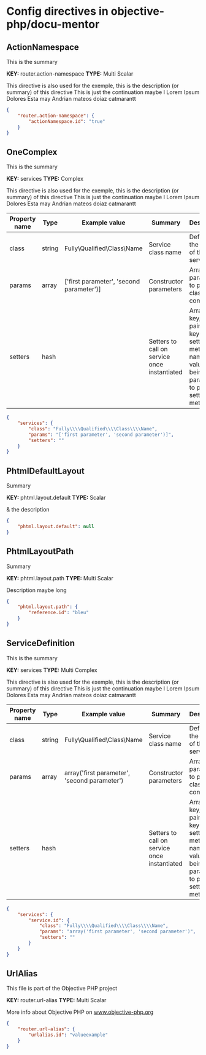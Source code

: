 # Config directives in objective-php/docu-mentor 

## ActionNamespace

This is the summary


**KEY:** router.action-namespace **TYPE:** Multi Scalar  

This directive is also used for the exemple, this is the description (or summary) of this directive
This is just the continuation maybe I Lorem Ipsum Dolores Esta may Andrian mateos doiaz catmarantt


``` json  
{
    "router.action-namespace": {
        "actionNamespace.id": "true"
    }
}
```
## OneComplex

This is the summary


**KEY:** services **TYPE:** Complex  

This directive is also used for the exemple, this is the description (or summary) of this directive
This is just the continuation maybe I Lorem Ipsum Dolores Esta may Andrian mateos doiaz catmarantt

Property name | Type | Example value | Summary | Description
--- | --- | --- | --- | ---
class|string|Fully\\Qualified\\Class\\Name|Service class name|Define here the FQCN of the service.
params|array|['first parameter', 'second parameter')]|Constructor parameters|Array of parameters to pass to class constructor
setters|hash||Setters to call on service once instantiated|Array of key/value pairs with keys being setter method names and values being parameters to pass to setter methods.

``` json  
{
    "services": {
        "class": "Fully\\\\Qualified\\\\Class\\\\Name",
        "params": "['first parameter', 'second parameter')]",
        "setters": ""
    }
}
```
## PhtmlDefaultLayout

Summary


**KEY:** phtml.layout.default **TYPE:** Scalar  

& the description


``` json  
{
    "phtml.layout.default": null
}
```
## PhtmlLayoutPath

Summary


**KEY:** phtml.layout.path **TYPE:** Multi Scalar  

Description maybe long


``` json  
{
    "phtml.layout.path": {
        "reference.id": "bleu"
    }
}
```
## ServiceDefinition

This is the summary


**KEY:** services **TYPE:** Multi Complex  

This directive is also used for the exemple, this is the description (or summary) of this directive
This is just the continuation maybe I Lorem Ipsum Dolores Esta may Andrian mateos doiaz catmarantt

Property name | Type | Example value | Summary | Description
--- | --- | --- | --- | ---
class|string|Fully\\Qualified\\Class\\Name|Service class name|Define here the FQCN of the service.
params|array|array('first parameter', 'second parameter')|Constructor parameters|Array of parameters to pass to class constructor
setters|hash||Setters to call on service once instantiated|Array of key/value pairs with keys being setter method names and values being parameters to pass to setter methods.

``` json  
{
    "services": {
        "service.id": {
            "class": "Fully\\\\Qualified\\\\Class\\\\Name",
            "params": "array('first parameter', 'second parameter')",
            "setters": ""
        }
    }
}
```
## UrlAlias

This file is part of the Objective PHP project


**KEY:** router.url-alias **TYPE:** Multi Scalar  

More info about Objective PHP on www.objective-php.org


``` json  
{
    "router.url-alias": {
        "urlalias.id": "valueexample"
    }
}
```
